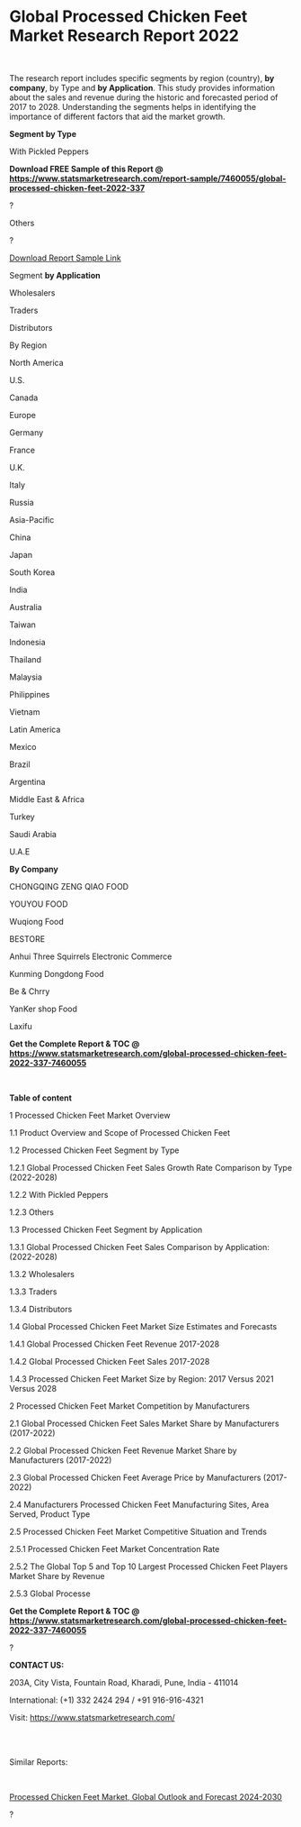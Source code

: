 <h1>Global Processed Chicken Feet Market Research Report 2022</h1><br/><p>The research report includes specific segments by region (country), <strong>by company</strong>, by Type and <strong>by Application</strong>. This study provides information about the sales and revenue during the historic and forecasted period of 2017 to 2028. Understanding the segments helps in identifying the importance of different factors that aid the market growth.</p>
 
 
 
 <p><strong>Segment by Type</strong></p>
 
 
 
 <p>With Pickled Peppers</p>
 
 
 
 <div><b>Download FREE Sample of this Report @ <a href="https://www.statsmarketresearch.com/download-free-sample/7460055/global-processed-chicken-feet-2022-337">https://www.statsmarketresearch.com/report-sample/7460055/global-processed-chicken-feet-2022-337</a></b></div>
 
 
 
 <p>? </p>
 
 
 
 <p>Others</p>
 
 
 
 <p>? </p>
 
 
 
 <p><a href="https://www.statsmarketresearch.com/download-free-sample/7460055/global-processed-chicken-feet-2022-337">Download Report Sample Link</a></p>
 
 
 
 <p>Segment <strong>by Application</strong></p>
 
 
 
 <p>Wholesalers</p>
 
 
 
 <p>Traders</p>
 
 
 
 <p>Distributors</p>
 
 
 
 <p>By Region</p>
 
 
 
 <p>North America</p>
 
 
 
 <p>U.S.</p>
 
 
 
 <p>Canada</p>
 
 
 
 <p>Europe</p>
 
 
 
 <p>Germany</p>
 
 
 
 <p>France</p>
 
 
 
 <p>U.K.</p>
 
 
 
 <p>Italy</p>
 
 
 
 <p>Russia</p>
 
 
 
 <p>Asia-Pacific</p>
 
 
 
 <p>China</p>
 
 
 
 <p>Japan</p>
 
 
 
 <p>South Korea</p>
 
 
 
 <p>India</p>
 
 
 
 <p>Australia</p>
 
 
 
 <p>Taiwan</p>
 
 
 
 <p>Indonesia</p>
 
 
 
 <p>Thailand</p>
 
 
 
 <p>Malaysia</p>
 
 
 
 <p>Philippines</p>
 
 
 
 <p>Vietnam</p>
 
 
 
 <p>Latin America</p>
 
 
 
 <p>Mexico</p>
 
 
 
 <p>Brazil</p>
 
 
 
 <p>Argentina</p>
 
 
 
 <p>Middle East & Africa</p>
 
 
 
 <p>Turkey</p>
 
 
 
 <p>Saudi Arabia</p>
 
 
 
 <p>U.A.E</p>
 
 
 
 <p><strong>By Company</strong></p>
 
 
 
 <p>CHONGQING ZENG QIAO FOOD</p>
 
 
 
 <p>YOUYOU FOOD</p>
 
 
 
 <p>Wuqiong Food</p>
 
 
 
 <p>BESTORE</p>
 
 
 
 <p>Anhui Three Squirrels Electronic Commerce</p>
 
 
 
 <p>Kunming Dongdong Food</p>
 
 
 
 <p>Be & Chrry</p>
 
 
 
 <p>YanKer shop Food</p>
 
 
 
 <p>Laxifu</p>
 
 
 
 <div><b>Get the Complete Report & TOC @ <a href="https://www.statsmarketresearch.com/global-processed-chicken-feet-2022-337-7460055">https://www.statsmarketresearch.com/global-processed-chicken-feet-2022-337-7460055</a></b></div>
 
 
 
 <p><br />
 
 <b>Table of content</b></p>
 
 
 
 <p>1 Processed Chicken Feet Market Overview<br />
 
 1.1 Product Overview and Scope of Processed Chicken Feet<br />
 
 1.2 Processed Chicken Feet Segment by Type<br />
 
 1.2.1 Global Processed Chicken Feet Sales Growth Rate Comparison by Type (2022-2028)<br />
 
 1.2.2 With Pickled Peppers<br />
 
 1.2.3 Others<br />
 
 1.3 Processed Chicken Feet Segment by Application<br />
 
 1.3.1 Global Processed Chicken Feet Sales Comparison by Application: (2022-2028)<br />
 
 1.3.2 Wholesalers<br />
 
 1.3.3 Traders<br />
 
 1.3.4 Distributors<br />
 
 1.4 Global Processed Chicken Feet Market Size Estimates and Forecasts<br />
 
 1.4.1 Global Processed Chicken Feet Revenue 2017-2028<br />
 
 1.4.2 Global Processed Chicken Feet Sales 2017-2028<br />
 
 1.4.3 Processed Chicken Feet Market Size by Region: 2017 Versus 2021 Versus 2028<br />
 
 2 Processed Chicken Feet Market Competition by Manufacturers<br />
 
 2.1 Global Processed Chicken Feet Sales Market Share by Manufacturers (2017-2022)<br />
 
 2.2 Global Processed Chicken Feet Revenue Market Share by Manufacturers (2017-2022)<br />
 
 2.3 Global Processed Chicken Feet Average Price by Manufacturers (2017-2022)<br />
 
 2.4 Manufacturers Processed Chicken Feet Manufacturing Sites, Area Served, Product Type<br />
 
 2.5 Processed Chicken Feet Market Competitive Situation and Trends<br />
 
 2.5.1 Processed Chicken Feet Market Concentration Rate<br />
 
 2.5.2 The Global Top 5 and Top 10 Largest Processed Chicken Feet Players Market Share by Revenue<br />
 
 2.5.3 Global Processe</p>
 
 
 
 <div><b>Get the Complete Report & TOC @ <a href="https://www.statsmarketresearch.com/global-processed-chicken-feet-2022-337-7460055">https://www.statsmarketresearch.com/global-processed-chicken-feet-2022-337-7460055</a></b></div>
 
 
 
 <p>? </p>
 
 
 
 <p><b>CONTACT US:</b><br />
 
 203A, City Vista, Fountain Road, Kharadi, Pune, India - 411014<br />
 
 International: (+1) 332 2424 294 / +91 916-916-4321<br />
 
 Visit: <a href="https://www.statsmarketresearch.com/">https://www.statsmarketresearch.com/</a><br />
 
 <br />
 
 <br />
 
 Similar Reports:<br />
 
 <br />
 
 <a href="https://www.statsmarketresearch.com/global-processed-chicken-feet-forecast-2024-2030-633-8019894">Processed Chicken Feet Market, Global Outlook and Forecast 2024-2030</a><br />
 
 ? </p>